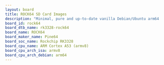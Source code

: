 ```yaml
---
layout: board
title: ROCK64 SD Card Images
description: "Minimal, pure and up-to-date vanilla Debian/Ubuntu arm64 SD card images for ROCK64 by Pine64, SoC: Rockchip RK3328, CPU ISA: armv8"
board_id: rock64
board_dtb_name: rk3328-rock64
board_name: ROCK64
board_maker_name: Pine64
board_soc_name: Rockchip RK3328
board_cpu_name: ARM Cortex A53 (armv8)
board_cpu_arch_isa: armv8
board_cpu_arch_debian: arm64
---
```

